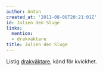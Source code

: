 ```yaml
---
author: Anton
created_at: '2011-08-08T20:21:01Z'
id: Julien den Sluge
links:
  mention:
  - drakväktare
title: Julien den Sluge
---
```


Listig [drakväktare], känd för kvickhet.

  [drakväktare]: drakväktare
